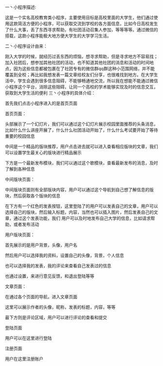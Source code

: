 一丶小程序描述:

这是一个实名高校教育类小程序，主要使用目标是高校里面的大学生，他们通过使用这款简洁方便的小程序，可以获取交流到学校的各方面信息，比如今日高校发生了什么大事，丢了东西寻求帮助，有社团活动召集人参加，等等等等。通过微信的搭载，这款小程序能极大地方便大学生的大学学习生活。

二丶小程序设计由来：

刚入大学的时候，就经历过丢东西的烦恼，想寻求帮助，但是寻求地方不容易找；加入社团后，想参加其他社团的活动，也不知道其他社团的消息和活动的时间地点，因为这些信息都被包裹在了社团专有的微信群qq群这种小范围网络，并不能覆盖到全校；再比如我想发表一篇文章给校友们分享，也很难找到地方。在大学生活中，学生会遇到很多信息阻碍，不能够畅通地交流，所以我在想能不能通过微信小程序这个平台，消除这些阻碍，让同一个高校的学术能够实现及时的信息交互，获取到大学生活的便利
三丶小程序的具体介绍：

首先我们点击小程序进入的是首页页面

首页页面：

头部展示了一个幻灯片，我们可以通过这个幻灯片展示校园里面推荐的头条消息，比如什么什么讲座开展了，什么什么社团活动开始了，什么什么考试要开始了等待重要的校园信息

中间是一个精品的版块推荐，用户点击进去就可以进入查看相应版块的文章，我们可以设置学生最关心的版块进行精品展示

下方是一个最新发布模块，我们可以通过这个歌模块，查看最新发布的消息，及时了解到各种信息


中间版块页面：

中间版块页面则有全部版块内容，用户可以通过这个导航到自己想了解信息的版块，然后获取各个版块的信息

在下方有一个红色的发表按钮，这里登陆了的用户可以发表自己的文章，用户可以选择自己的版块，然后输入标题，内容，当然也可以插入图片，然后发表自己的文章，通过这个发表功能，我们 用户可以及时地发布自己大学的信息，比如请求帮助，或者发布活动

用户版块页面：

首先展示的是用户背景，头像，用户名

然后用户可以选择我的资料，设置自己的头像，背景，个人信息

也可以选择我的发表，我的评论来查看自己发表过的信息

也通过设置，来进行意见反馈，和退出登陆等等

文章页面：

在通过各个页面的导航，进入文章页面

这里可以展示作者的头像，昵称，发表的标题，内容，等等

最下方则是评论区域，用户可以进行评论的查看和提交

登陆页面

用户可以在这里进行登陆

注册页面

用户在这里注册账户
